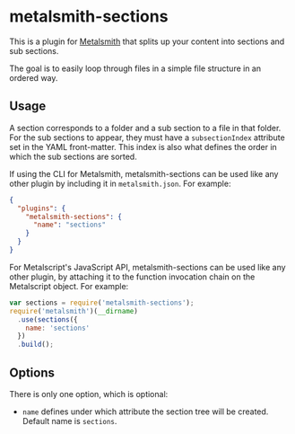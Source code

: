 # metalsmith-sections

This is a plugin for [Metalsmith](http://metalsmith.io/) that splits up your
content into sections and sub sections.

The goal is to easily loop through files in a simple file structure in an 
ordered way.

## Usage

A section corresponds to a folder and a sub section to a file in that folder.
For the sub sections to appear, they must have a `subsectionIndex` attribute 
set in the YAML front-matter. This index is also what defines the order in 
which the sub sections are sorted.

If using the CLI for Metalsmith, metalsmith-sections can be used like any other
plugin by including it in `metalsmith.json`. For example:

```json
{
  "plugins": {
    "metalsmith-sections": {
      "name": "sections"
    }
  }
}
```

For Metalscript's JavaScript API, metalsmith-sections can be used like any 
other plugin, by attaching it to the function invocation chain on the 
Metalscript object. For example:

```js
var sections = require('metalsmith-sections');
require('metalsmith')(__dirname)
  .use(sections({
    name: 'sections'
  })
  .build();
```

## Options

There is only one option, which is optional:

 - `name` defines under which attribute the section tree will be created.
   Default name is `sections`.